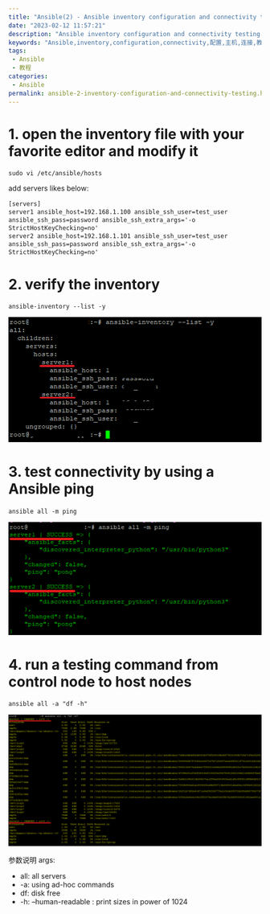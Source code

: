 ```yaml
---
title: "Ansible(2) - Ansible inventory configuration and connectivity testing Ansible配置主机和连接测试教程"
date: "2023-02-12 11:57:21"
description: "Ansible inventory configuration and connectivity testing Ansible配置主机和连接测试教程"
keywords: "Ansible,inventory,configuration,connectivity,配置,主机,连接,教程"
tags: 
 - Ansible
 - 教程
categories:
 - Ansible
permalink: ansible-2-inventory-configuration-and-connectivity-testing.html
---
```

# 1. open the inventory file with your favorite editor and modify it

```
sudo vi /etc/ansible/hosts
```

add servers likes below:

```
[servers]
server1 ansible_host=192.168.1.100 ansible_ssh_user=test_user ansible_ssh_pass=password ansible_ssh_extra_args='-o StrictHostKeyChecking=no'
server2 ansible_host=192.168.1.101 ansible_ssh_user=test_user ansible_ssh_pass=password ansible_ssh_extra_args='-o StrictHostKeyChecking=no'
```

# 2. verify the inventory

<!-- more -->
```
ansible-inventory --list -y
```

![image](https://raw.githubusercontent.com/mouxie/mouxie.github.com/images/Ansible-2-inventory-configuration-and-connectivity-testing/ansible-inventory%20--list.png)

# 3. test connectivity by using a Ansible ping
```
ansible all -m ping
```
![image](https://raw.githubusercontent.com/mouxie/mouxie.github.com/images/Ansible-2-inventory-configuration-and-connectivity-testing/ansible%20all%20-m%20ping.png)

# 4. run a testing command from control node to host nodes
```
ansible all -a "df -h"
```
![image](https://raw.githubusercontent.com/mouxie/mouxie.github.com/images/Ansible-2-inventory-configuration-and-connectivity-testing/ansible%20all%20-a%20df%20-h.png)

参数说明 args:
- all: all servers
- -a: using ad-hoc commands
- df: disk free
- -h: –human-readable : print sizes in power of 1024
